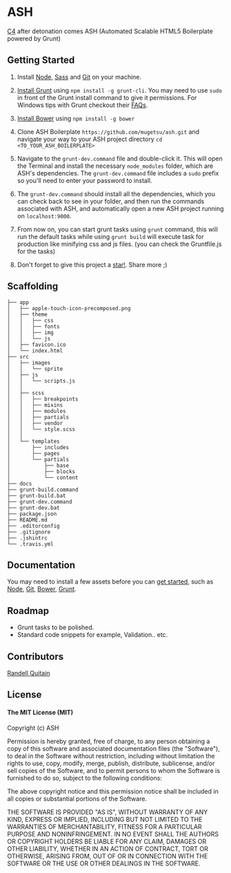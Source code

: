# ASH

[C4](https://bitbucket.org/jondanao/c4) after detonation comes ASH (Automated Scalable HTML5 Boilerplate powered by Grunt)

## Getting Started

1. Install [Node](http://nodejs.org/), [Sass](http://sass-lang.com/install) and [Git](http://git-scm.com/book/en/Getting-Started-Installing-Git) on your machine.

2. [Install Grunt](http://gruntjs.com/getting-started) using `npm install -g grunt-cli`. You may need to use `sudo` in front of the Grunt install command to give it permissions. For Windows tips with Grunt checkout their [FAQs](http://gruntjs.com/frequently-asked-questions).

3. [Install Bower](http://bower.io/) using `npm install -g bower`

4. Clone ASH Boilerplate `https://github.com/mugetsu/ash.git` and navigate your way to your ASH project directory `cd <TO_YOUR_ASH_BOILERPLATE>`

5. Navigate to the `grunt-dev.command` file and double-click it. This will open the Terminal and install the necessary `node_modules` folder, which are ASH's dependencies. The `grunt-dev.command` file includes a `sudo` prefix so you'll need to enter your password to install.

6. The `grunt-dev.command` should install all the dependencies, which you can check back to see in your folder, and then run the commands associated with ASH, and automatically open a new ASH project running on `localhost:9000`.

7. From now on, you can start grunt tasks using `grunt` command, this will run the default tasks while using `grunt build` will execute task for production like minifying css and js files. (you can check the Gruntfile.js for the tasks)

8. Don't forget to give this project a [star!](https://github.com/mugetsu/ash/stargazers). Share more ;)

## Scaffolding

````
├── app
│   ├── apple-touch-icon-precomposed.png
│   ├── theme
│   │   ├── css
│   │   ├── fonts
│   │   ├── img
│   │   └── js
│   ├── favicon.ico
│   └── index.html
├── src
│   ├── images
│   │   └── sprite
│   ├── js
│   │   └── scripts.js
│   │
│   ├── scss
│   │	├── breakpoints
│   │	├── mixins
│   │   ├── modules
│   │   ├── partials
│   │   ├── vendor
│   │   └── style.scss
│   │
│   └── templates
│       ├── includes
│       ├── pages
│       └── partials
│           ├── base
│           ├── blocks
│           └── content
├── docs
├── grunt-build.command
├── grunt-build.bat
├── grunt-dev.command
├── grunt-dev.bat
├── package.json
├── README.md
├── .editorconfig
├── .gitignore
├── .jshintrc
└── .travis.yml
````

## Documentation

You may need to install a few assets before you can [get started](https://github.com/mugetsu/ash/blob/master/docs/DOCS.md), such as [Node](http://nodejs.org/), [Git](https://github.com), [Bower](http://bower.io/), [Grunt](http://gruntjs.com/).

## Roadmap

* Grunt tasks to be polished.
* Standard code snippets for example, Validation.. etc.

## Contributors

[Randell Quitain](//github.com/mugetsu)

## License

#### The MIT License (MIT)

Copyright (c) ASH

Permission is hereby granted, free of charge, to any person obtaining a copy of
this software and associated documentation files (the "Software"), to deal in
the Software without restriction, including without limitation the rights to
use, copy, modify, merge, publish, distribute, sublicense, and/or sell copies
of the Software, and to permit persons to whom the Software is furnished to do
so, subject to the following conditions:

The above copyright notice and this permission notice shall be included in all
copies or substantial portions of the Software.

THE SOFTWARE IS PROVIDED "AS IS", WITHOUT WARRANTY OF ANY KIND, EXPRESS OR
IMPLIED, INCLUDING BUT NOT LIMITED TO THE WARRANTIES OF MERCHANTABILITY,
FITNESS FOR A PARTICULAR PURPOSE AND NONINFRINGEMENT. IN NO EVENT SHALL THE
AUTHORS OR COPYRIGHT HOLDERS BE LIABLE FOR ANY CLAIM, DAMAGES OR OTHER
LIABILITY, WHETHER IN AN ACTION OF CONTRACT, TORT OR OTHERWISE, ARISING FROM,
OUT OF OR IN CONNECTION WITH THE SOFTWARE OR THE USE OR OTHER DEALINGS IN THE
SOFTWARE.
